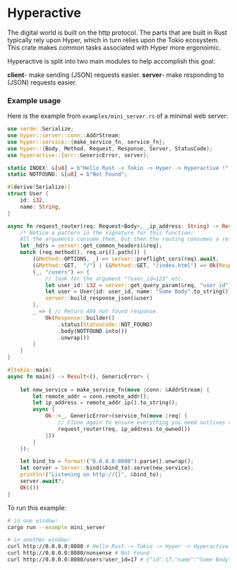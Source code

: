 # Hyperactive

The digital world is built on the http protocol. The parts that are built in Rust typically rely upon Hyper, which in turn relies upon the Tokio ecosystem. This crate makes common tasks associated with Hyper more ergonoimic.

Hyperactive is split into two main modules to help accomplish this goal:

**client**- make sending (JSON) requests easier.
**server**- make responding to (JSON) requests easier.



### Example usage

Here is the example from ```examples/mini_server.rs``` of a minimal web server:

```rust
use serde::Serialize;
use hyper::server::conn::AddrStream;
use hyper::service::{make_service_fn, service_fn};
use hyper::{Body, Method, Request, Response, Server, StatusCode};
use hyperactive::{err::GenericError, server};

static INDEX: &[u8] = b"Hello Rust -> Tokio -> Hyper -> Hyperactive !";
static NOTFOUND: &[u8] = b"Not Found";

#[derive(Serialize)]
struct User {
    id: i32,
    name: String,
}

async fn request_router(req: Request<Body>, _ip_address: String) -> Result<Response<Body>, GenericError> {
    /* Notice a pattern in the signature for this function:
    All the arguments consume them, but then the routing consumes a reference to the consumed arguments */
    let _hdrs = server::get_common_headers(&req);
    match (req.method(), req.uri().path()) {
        (&Method::OPTIONS, _) => server::preflight_cors(req).await,
        (&Method::GET,  "/") | (&Method::GET, "/index.html") => Ok(Response::new(INDEX.into())),
        (_, "/users") => {
            // look for the argument "?user_id=123" etc.
            let user_id: i32 = server::get_query_param(&req, "user_id")?;
            let user = User{id: user_id, name: "Some Body".to_string()};
            server::build_response_json(&user)
        },
        _ => { // Return 404 not found response.
            Ok(Response::builder()
                .status(StatusCode::NOT_FOUND)
                .body(NOTFOUND.into())
                .unwrap())
        }
    }
}

#[tokio::main]
async fn main() -> Result<(), GenericError> {
    
    let new_service = make_service_fn(move |conn: &AddrStream| {
        let remote_addr = conn.remote_addr();
        let ip_address = remote_addr.ip().to_string();
        async {
            Ok::<_, GenericError>(service_fn(move |req| {
                // Clone again to ensure everything you need outlives this closure.
                request_router(req, ip_address.to_owned())
            }))
        }
    });

    let bind_to = format!("0.0.0.0:8080").parse().unwrap();
    let server = Server::bind(&bind_to).serve(new_service);
    println!("Listening on http://{}", &bind_to);
    server.await?;
    Ok(())
}
```



To run this example:

```bash
# in one window:
cargo run --example mini_server

# in another window:
curl http://0.0.0.0:8080 # Hello Rust -> Tokio -> Hyper -> Hyperactive !
curl http://0.0.0.0:8080/nonsense # Not Found
curl http://0.0.0.0:8080/users?user_id=17 # {"id":17,"name":"Some Body"}'
```

